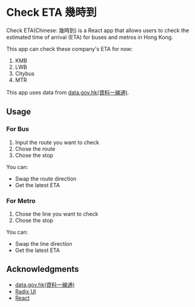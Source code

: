 # Check ETA 幾時到

Check ETA(Chinese: 幾時到) is a React app that allows users to check the estimated time of arrival (ETA) for buses and metros in Hong Kong.

This app can check these company's ETA for now:
1. KMB
2. LWB
3. Citybus
4. MTR

This app uses data from [data.gov.hk(資料一線通)](https://data.gov.hk/).

## Usage

### For Bus

1. Input the route you want to check
2. Chose the route
3. Chose the stop 

You can:

- Swap the route direction
- Get the latest ETA 

### For Metro

1. Chose the line you want to check
2. Chose the stop 

You can:

- Swap the line direction
- Get the latest ETA 

## Acknowledgments

-   [data.gov.hk(資料一線通)](https://data.gov.hk/)
-   [Radix UI](https://www.radix-ui.com/)
-   [React](https://react.dev/)
